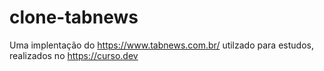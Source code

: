 # clone-tabnews

Uma implentação do https://www.tabnews.com.br/ utilzado para estudos, realizados no https://curso.dev
